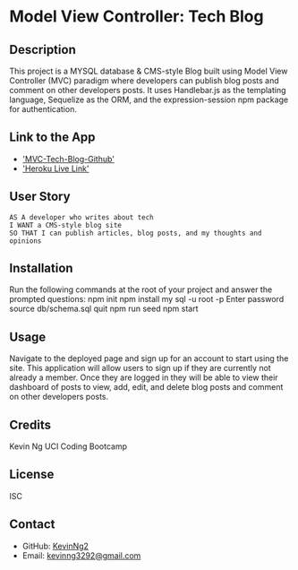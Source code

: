 # Model View Controller: Tech Blog

## Description 
This project is a MYSQL database & CMS-style Blog built using Model View Controller (MVC) paradigm where developers can publish blog posts and comment on other developers posts. It uses Handlebar.js as the templating language, Sequelize as the ORM, and the expression-session npm package for authentication. 

## Link to the App
* ['MVC-Tech-Blog-Github'](https://github.com/KevinNg2/MVC-Tech-Blog)
* ['Heroku Live Link'](https://dry-oasis-42343.herokuapp.com/)

<!-- screenshot here --> 

## User Story

```
AS A developer who writes about tech
I WANT a CMS-style blog site
SO THAT I can publish articles, blog posts, and my thoughts and opinions
```

## Installation
Run the following commands at the root of your project and answer the prompted questions:
npm init
npm install
my sql -u root -p
Enter password
source db/schema.sql
quit
npm run seed
npm start

## Usage
Navigate to the deployed page and sign up for an account to start using the site. This application will allow users to sign up if they are currently not already a member. Once they are logged in they will be able to view their dashboard of posts to view, add, edit, and delete blog posts and comment on other developers posts. 

## Credits
Kevin Ng UCI Coding Bootcamp

## License 
ISC

## Contact
- GitHub: [KevinNg2](https://github.com/KevinNg2)
- Email: [kevinng3292@gmail.com](mailto:kevinng3292@gmail.com)
